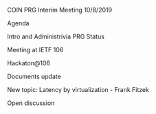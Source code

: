 COIN PRG
Interim Meeting
10/8/2019

Agenda

Intro and Administrivia
PRG Status

Meeting at IETF 106  

Hackaton@106

Documents update

New topic: Latency by virtualization  - Frank Fitzek

Open discussion
